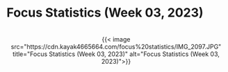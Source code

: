 # Focus Statistics (Week 03, 2023)


<!--more-->
<br/>
<div align="center">
{{< image src="https://cdn.kayak4665664.com/focus%20statistics/IMG_2097.JPG" title="Focus Statistics (Week 03, 2023)" alt="Focus Statistics (Week 03, 2023)">}}
</div>

